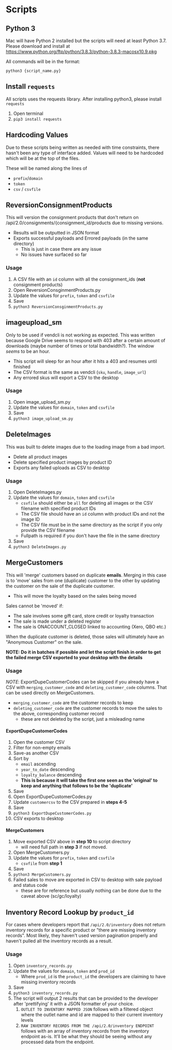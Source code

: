 # Scripts

## Python 3
Mac will have Python 2 installed but the scripts will need at least Python 3.7.
Please download and install at https://www.python.org/ftp/python/3.8.3/python-3.8.3-macosx10.9.pkg

All commands will be in the format:

  `python3 {script_name.py}`

## Install `requests`
All scripts uses the requests library. After installing python3, please install `requests`
1. Open terminal
2. `pip3 install requests`

## Hardcoding Values
Due to these scripts being written as needed with time constraints, there hasn't been any type of interface added.  Values will need to be hardcoded which will be at the top of the files.

These will be named along the lines of
- `prefix`/`domain`
- `token`
- `csv` / `csvfile`


## ReversionConsignmentProducts
This will version the consignment products that don't return on /api/2.0/consignments/{consignment_id/products due to missing versions.
- Results will be outputted in JSON format
- Exports successful payloads and Errored payloads (in the same directory)
  - This is just in case there are any issue
  - No issues have surfaced so far

### Usage
1. A CSV file with an `id` column with all the consignment_ids (**not** consignment products)
2. Open ReversionConsginmentProducts.py
  1. Update the values for `prefix`, `token` and `csvfile`
  2. Save
3. `python3 ReversionConsginmentProducts.py`

## imageupload_sm
Only to be used if vendcli is not working as expected.  This was written because Google Drive seems to respond with 403 after a certain amount of downloads (maybe number of times or total bandwidth?).
The window _seems_ to be an hour.  
- This script will sleep for an hour after it hits a 403 and resumes until finished
- The CSV format is the same as vendcli (`sku`, `handle`, `image_url`)
- Any errored skus will export a CSV to the desktop

### Usage
1. Open image_upload_sm.py
2. Update the values for `domain`, `token` and `csvfile`
3. Save
4. `python3 image_upload_sm.py`

## DeleteImages
This was built to delete images due to the loading image from a bad import.
- Delete all product images
- Delete specified product images by product ID
- Exports any failed uploads as CSV to desktop

### Usage
1. Open DeleteImages.py
2. Update the values for `domain`, `token` and `csvfile`
      - `csvfile` should either be `all` for deleting all images or the CSV filename with specified product IDs
      - The CSV file should have an `id` column with product IDs and not the image ID
      - The CSV file must be in the same directory as the script if you only provide the CSV filename
      - Fullpath is required if you don't have the file in the same directory
3. Save
4. `python3 DeleteImages.py`

## MergeCustomers
This will 'merge' customers based on duplicate **emails**. Merging in this case is to 'move' sales from one (duplicate) customer to the other by updating the customer on the sale of the duplicate customer.
- This will move the loyalty based on the sales being moved

Sales cannot be 'moved' if:
- The sale involves some gift card, store credit or loyalty transaction
- The sale is made under a deleted register
- The sale is ONACCOUNT_CLOSED linked to accounting (Xero, QBO etc.)

When the duplicate customer is deleted, those sales will ultimately have an "Anonymous Customer" on the sale.

**NOTE: Do it in batches if possible and let the script finish in order to get the failed merge CSV exported to your desktop with the details**

### Usage
_NOTE_: ExportDupeCustomerCodes can be skipped if you already have a CSV with `merging_customer_code` and `deleting_customer_code` columns. That can be used directly on MergeCustomers.
- `merging_customer_code` are the customer records to keep
- `deleting_customer_code` are the customer records to move the sales to the above, corresponding customer record
  - these are not deleted by the script, just a misleading name

#### ExportDupeCustomerCodes
1. Open the customer CSV
2. Filter for non-empty emails
3. Save-as another CSV
4. Sort by
      - `email` ascending
      - `year_to_date` descending
      - `loyalty_balance` descending
      - **This is because it will take the first one seen as the 'original' to keep and anything that follows to be the 'duplicate'**
5. Save 
6. Open ExportDupeCustomerCodes.py
7. Update `customercsv` to the CSV prepared in **steps 4-5**
8. Save
9. `python3 ExportDupeCustomerCodes.py`
10. CSV exports to desktop

#### MergeCustomers
1. Move exported CSV above in **step 10** to script directory
      - will need full path in **step 3** if not moved.
2. Open MergeCustomers.py
3. Update the values for `prefix`, `token` and `csvfile`
      - `csvfile` from **step 1**
4. Save
5. `python3 MergeCustomers.py`
6. Failed sales to move are exported in CSV to desktop with sale payload and status code
      - these are for reference but usually nothing can be done due to the caveat above (sc/gc/loyalty)

## Inventory Record Lookup by `product_id`
For cases where developers report that `/api/2.0/inventory` does not return inventory records for a specific product or "there are missing inventory records".  Most likely, they haven't used version pagination properly and haven't pulled all the inventory records as a result.

### Usage
1. Open `inventory_records.py`
2. Update the values for `domain`, `token` and `prod_id`
      - Where `prod_id` is the `product_id` the developers are claiming to have missing inventory records
3. Save
4. `python3 inventory_records.py`
5. The script will output 2 results that can be provided to the developer after 'prettifying' it with a JSON formatter of your choice.
    1. `OUTLET TO INVENTORY MAPPED JSON` follows with a filtered object where the outlet name and id are mapped to their current inventory levels
    2. `RAW INVENTORY RECORDS FROM THE /api/2.0/inventory ENDPOINT` follows with an array of inventory records from the inventory endpoint as-is.  It'll be what they should be seeing without any processed data from the endpoint.
